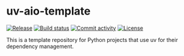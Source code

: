 # uv-aio-template

[![Release](https://img.shields.io/github/v/release/lloyd42/uv-aio-template)](https://img.shields.io/github/v/release/lloyd42/uv-aio-template)
[![Build status](https://img.shields.io/github/actions/workflow/status/lloyd42/uv-aio-template/main.yml?branch=main)](https://github.com/lloyd42/uv-aio-template/actions/workflows/main.yml?query=branch%3Amain)
[![Commit activity](https://img.shields.io/github/commit-activity/m/lloyd42/uv-aio-template)](https://img.shields.io/github/commit-activity/m/lloyd42/uv-aio-template)
[![License](https://img.shields.io/github/license/lloyd42/uv-aio-template)](https://img.shields.io/github/license/lloyd42/uv-aio-template)

This is a template repository for Python projects that use uv for their dependency management.
